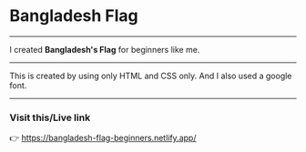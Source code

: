 # Bangladesh Flag
***

I created **Bangladesh's Flag** for beginners like me.
***
This is created by using only HTML and CSS only. And I also used a google font.
***
### Visit this/Live link
👉 https://bangladesh-flag-beginners.netlify.app/
